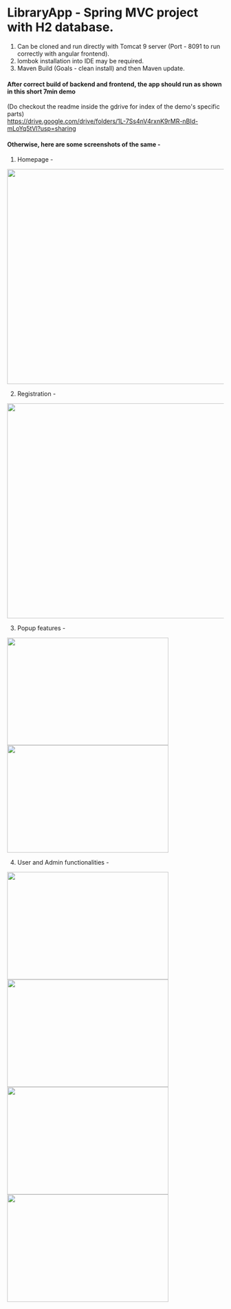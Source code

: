 # LibraryApp - Spring MVC project with H2 database.
1. Can be cloned and run directly with Tomcat 9 server (Port - 8091 to run correctly with angular frontend).
2. lombok installation into IDE may be required.
3. Maven Build (Goals - clean install) and then Maven update.

#### After correct build of backend and frontend, the app should run as shown in this short 7min demo
(Do checkout the readme inside the gdrive for index of the demo's specific parts)<br>
https://drive.google.com/drive/folders/1L-7Ss4nV4rxnK9rMR-nBId-mLoYq5tVl?usp=sharing

#### Otherwise, here are some screenshots of the same - 
1. Homepage -
<img src="https://user-images.githubusercontent.com/116260322/197343914-2888b219-9406-4de9-9334-64745ebe3c8a.png" width="750" height="500">

2. Registration -
<img src="https://user-images.githubusercontent.com/116260322/197344142-7458b3c7-5db6-4e87-99f3-c5dc54aff888.png" width="750" height="500">

3. Popup features -

<img src="https://user-images.githubusercontent.com/116260322/197344510-c371b735-5163-4895-9a9d-1c1fd0c26bc5.png" width="375" height="250">     <img src="https://user-images.githubusercontent.com/116260322/197344560-84f8097b-7585-44c2-92d0-af4fffbf5ec2.png" width="375" height="250">

4. User and Admin functionalities -

<img src="https://user-images.githubusercontent.com/116260322/197344714-291d8b0e-dfe6-4774-85e5-588ac4bb6ca8.png" width="375" height="250">     <img src="https://user-images.githubusercontent.com/116260322/197344717-c68e216f-87fc-4922-a3f0-b1342cdd4457.png" width="375" height="250"><br>
<img src="https://user-images.githubusercontent.com/116260322/197345175-b34a8284-4bee-484d-951a-ec03b21c581a.png" width="375" height="250">     <img src="https://user-images.githubusercontent.com/116260322/197345171-f93617fe-016a-4d14-85f5-6be203e9b825.png" width="375" height="250">
